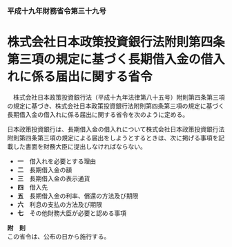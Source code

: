 ### 平成十九年財務省令第三十九号  
# 株式会社日本政策投資銀行法附則第四条第三項の規定に基づく長期借入金の借入れに係る届出に関する省令  
　株式会社日本政策投資銀行法（平成十九年法律第八十五号）附則第四条第三項の規定に基づき、株式会社日本政策投資銀行法附則第四条第三項の規定に基づく長期借入金の借入れに係る届出に関する省令を次のように定める。  
  
日本政策投資銀行は、長期借入金の借入れについて株式会社日本政策投資銀行法附則第四条第三項の規定による届出をしようとするときは、次に掲げる事項を記載した書面を財務大臣に提出しなければならない。  
* **一**　借入れを必要とする理由  
* **二**　長期借入金の額  
* **三**　長期借入金の表示通貨  
* **四**　借入先  
* **五**　長期借入金の利率、償還の方法及び期限  
* **六**　利息の支払の方法及び期限  
* **七**　その他財務大臣が必要と認める事項  
  
**附　則**  
この省令は、公布の日から施行する。  
  
